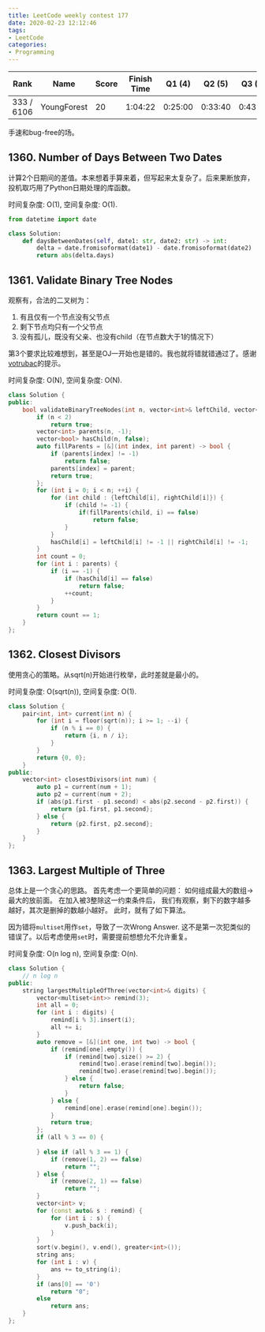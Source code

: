 ```yaml
---
title: LeetCode weekly contest 177
date: 2020-02-23 12:12:46
tags:
- LeetCode
categories:
- Programming
---
```


| Rank |	Name |	Score |	Finish Time | 	Q1 (4) |	Q2 (5) |	Q3 (5) |	Q4 (6)|
|--|--|--|--|--|--|--|--|
| 333 / 6106 |	YoungForest | 	20 | 1:04:22 | 0:25:00 | 0:33:40 | 0:43:21 | 0:59:22  1 |

手速和bug-free的场。

## 1360. Number of Days Between Two Dates

计算2个日期间的差值。本来想着手算来着，但写起来太复杂了。后来果断放弃，投机取巧用了Python日期处理的库函数。

时间复杂度: O(1),
空间复杂度: O(1).

```python
from datetime import date

class Solution:
    def daysBetweenDates(self, date1: str, date2: str) -> int:
        delta = date.fromisoformat(date1) - date.fromisoformat(date2)
        return abs(delta.days)
```

## 1361. Validate Binary Tree Nodes

观察有，合法的二叉树为：
1. 有且仅有一个节点没有父节点
2. 剩下节点均只有一个父节点
3. 没有孤儿，既没有父亲、也没有child（在节点数大于1的情况下）

第3个要求比较难想到，甚至是OJ一开始也是错的。我也就将错就错通过了。感谢[votrubac](https://leetcode.com/problems/validate-binary-tree-nodes/discuss/517596/Count-Parents-and-Orphans-O(n))的提示。

时间复杂度: O(N),
空间复杂度: O(N).

```cpp
class Solution {
public:
    bool validateBinaryTreeNodes(int n, vector<int>& leftChild, vector<int>& rightChild) {
        if (n < 2)
            return true;
        vector<int> parents(n, -1);
        vector<bool> hasChild(n, false);
        auto fillParents = [&](int index, int parent) -> bool {
            if (parents[index] != -1)
                return false;
            parents[index] = parent;
            return true;
        };
        for (int i = 0; i < n; ++i) {
            for (int child : {leftChild[i], rightChild[i]}) {
                if (child != -1) {
                    if(fillParents(child, i) == false)
                        return false;
                }
            }
            hasChild[i] = leftChild[i] != -1 || rightChild[i] != -1;
        }
        int count = 0;
        for (int i : parents) {
            if (i == -1) {
                if (hasChild[i] == false)
                    return false;
                ++count;
            }
        }
        return count == 1;
    }
};
```

## 1362. Closest Divisors

使用贪心的策略。从sqrt(n)开始进行枚举，此时差就是最小的。

时间复杂度: O(sqrt(n)),
空间复杂度: O(1).

```cpp
class Solution {
    pair<int, int> current(int n) {
        for (int i = floor(sqrt(n)); i >= 1; --i) {
            if (n % i == 0) {
                return {i, n / i};
            }
        }
        return {0, 0};
    }
public:
    vector<int> closestDivisors(int num) {
        auto p1 = current(num + 1);
        auto p2 = current(num + 2);
        if (abs(p1.first - p1.second) < abs(p2.second - p2.first)) {
            return {p1.first, p1.second};
        } else {
            return {p2.first, p2.second};
        }
    }
};
```

## 1363. Largest Multiple of Three

总体上是一个贪心的思路。
首先考虑一个更简单的问题：
如何组成最大的数组->最大的放前面。
在加入被3整除这一约束条件后，
我们有观察，剩下的数字越多越好，其次是删掉的数越小越好。
此时，就有了如下算法。

因为错将`multiset`用作`set`，导致了一次Wrong Answer. 这不是第一次犯类似的错误了。以后考虑使用`set`时，需要提前想想允不允许重复。

时间复杂度: O(n log n),
空间复杂度: O(n).

```cpp
class Solution {
    // n log n
public:
    string largestMultipleOfThree(vector<int>& digits) {
        vector<multiset<int>> remind(3);
        int all = 0;
        for (int i : digits) {
            remind[i % 3].insert(i);
            all += i;
        }
        auto remove = [&](int one, int two) -> bool {
            if (remind[one].empty()) {
                if (remind[two].size() >= 2) {
                    remind[two].erase(remind[two].begin());
                    remind[two].erase(remind[two].begin());
                } else {
                    return false;
                }
            } else {
                remind[one].erase(remind[one].begin());
            }
            return true;
        };
        if (all % 3 == 0) {
            
        } else if (all % 3 == 1) {
            if (remove(1, 2) == false)
                return "";
        } else {
            if (remove(2, 1) == false)
                return "";
        }
        vector<int> v;
        for (const auto& s : remind) {
            for (int i : s) {
                v.push_back(i);
            }
        }
        sort(v.begin(), v.end(), greater<int>());
        string ans;
        for (int i : v) {
            ans += to_string(i);
        }
        if (ans[0] == '0')
            return "0";
        else
            return ans;
    }
};
```
